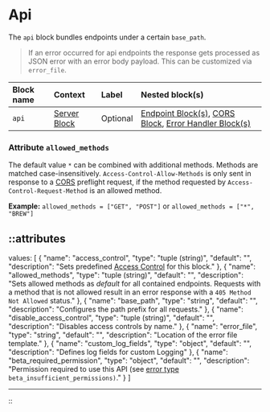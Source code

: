 # Api

The `api` block bundles endpoints under a certain `base_path`.

> If an error occurred for api endpoints the response gets processed
as JSON error with an error body payload. This can be customized via `error_file`.

| Block name | Context                       | Label    | Nested block(s)                                                                                                 |
|:-----------|:------------------------------|:---------|:----------------------------------------------------------------------------------------------------------------|
| `api`      | [Server Block](#server-block) | Optional | [Endpoint Block(s)](/configuration/block/endpoint), [CORS Block](/configuration/block/cors), [Error Handler Block(s)](/configuration/error-handling) |


### Attribute `allowed_methods`

The default value `*` can be combined with additional methods. Methods are matched case-insensitively. `Access-Control-Allow-Methods` is only sent in response to a [CORS](/configuration/block/cors) preflight request, if the method requested by `Access-Control-Request-Method` is an allowed method.

**Example:** `allowed_methods = ["GET", "POST"]` or `allowed_methods = ["*", "BREW"]`

::attributes
---
values: [
  {
    "name": "access_control",
    "type": "tuple (string)",
    "default": "",
    "description": "Sets predefined [Access Control](#access-control) for this block."
  },
  {
    "name": "allowed_methods",
    "type": "tuple (string)",
    "default": "",
    "description": "Sets allowed methods as _default_ for all contained endpoints. Requests with a method that is not allowed result in an error response with a <code>405 Method Not Allowed</code> status."
  },
  {
    "name": "base_path",
    "type": "string",
    "default": "",
    "description": "Configures the path prefix for all requests."
  },
  {
    "name": "disable_access_control",
    "type": "tuple (string)",
    "default": "",
    "description": "Disables access controls by name."
  },
  {
    "name": "error_file",
    "type": "string",
    "default": "",
    "description": "Location of the error file template."
  },
  {
    "name": "custom_log_fields",
    "type": "object",
    "default": "",
    "description": "Defines log fields for custom Logging"
  },
  {
    "name": "beta_required_permission",
    "type": "object",
    "default": "",
    "description": "Permission required to use this API (see [error type](ERRORS.md#error-types) <code>beta_insufficient_permissions)</code>."
  }
]

---
::
